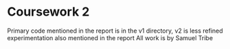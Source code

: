 # Coursework 2
Primary code mentioned in the report is in the v1 directory, v2 is less refined experimentation also mentioned in the report
All work is by Samuel Tribe
